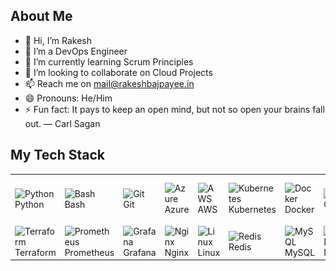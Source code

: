 ## About Me
- 👋 Hi, I’m Rakesh
- 👀 I’m a DevOps Engineer
- 🌱 I’m currently learning Scrum Principles
- 💞️ I’m looking to collaborate on Cloud Projects
- 📫 Reach me on mail@rakeshbajpayee.in
- 😄 Pronouns: He/Him
- ⚡ Fun fact: It pays to keep an open mind, but not so open your brains fall out. ― Carl Sagan

## My Tech Stack

<body>
    <table>
        <tr>
            <td>
                <img src="https://skillicons.dev/icons?i=python" alt="Python" /><br>Python
            </td>
            <td>
                <img src="https://skillicons.dev/icons?i=bash" alt="Bash" /><br>Bash
            </td>
            <td>
                <img src="https://skillicons.dev/icons?i=git" alt="Git" /><br>Git
            </td>
            <td>
                <img src="https://skillicons.dev/icons?i=azure" alt="Azure" /><br>Azure
            </td>
            <td>
                <img src="https://skillicons.dev/icons?i=aws" alt="AWS" /><br>AWS
            </td>
            <td>
                <img src="https://skillicons.dev/icons?i=kubernetes" alt="Kubernetes" /><br>Kubernetes
            </td>
            <td>
                <img src="https://skillicons.dev/icons?i=docker" alt="Docker" /><br>Docker
            </td>
            <td>
                <img src="https://skillicons.dev/icons?i=gitlab" alt="GitLab" /><br>GitLab
            </td>
            <td>
                <img src="https://raw.githubusercontent.com/devicons/devicon/master/icons/argocd/argocd-original.svg" alt="Argo CD" /><br>Argo CD
            </td>
        </tr>
        <tr>
            <td>
                <img src="https://skillicons.dev/icons?i=terraform" alt="Terraform" /><br>Terraform
            </td>
            <td>
                <img src="https://skillicons.dev/icons?i=prometheus" alt="Prometheus" /><br>Prometheus
            </td>
            <td>
                <img src="https://skillicons.dev/icons?i=grafana" alt="Grafana" /><br>Grafana
            </td>
            <td>
                <img src="https://skillicons.dev/icons?i=nginx" alt="Nginx" /><br>Nginx
            </td>
            <td>
                <img src="https://skillicons.dev/icons?i=linux" alt="Linux" /><br>Linux
            </td>
            <td>
                <img src="https://skillicons.dev/icons?i=redis" alt="Redis" /><br>Redis
            </td>
            <td>
                <img src="https://skillicons.dev/icons?i=mysql" alt="MySQL" /><br>MySQL
            </td>
            <td>
                <img src="https://skillicons.dev/icons?i=mongodb" alt="MongoDB" /><br>MongoDB
            </td>
            <td>
                <img src="https://skillicons.dev/icons?i=kafka" alt="Kafka" /><br>Kafka
            </td>
        </tr>
    </table>
</body>


<!---
Helion55/Helion55 is a ✨ special ✨ repository because its `README.md` (this file) appears on your GitHub profile.
You can click the Preview link to take a look at your changes.
--->
